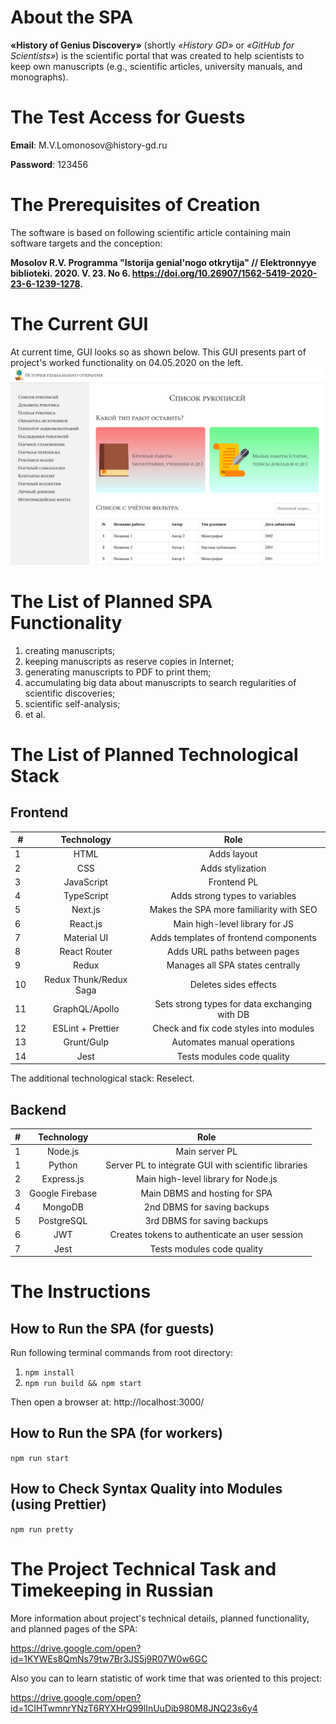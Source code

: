 # About the SPA

**«History of Genius Discovery»** (shortly _«History GD»_ or _«GitHub for Scientists»_) is the scientific portal that was created to help
scientists to keep own manuscripts (e.g., scientific articles,
university manuals, and monographs).

# The Test Access for Guests

<p><b>Email</b>: M.V.Lomonosov@history-gd.ru</p>
<p><b>Password</b>: 123456</p>

# The Prerequisites of Creation

The software is based on following scientific article
containing main software targets and the conception:

**Mosolov R.V. Programma "Istorija genial'nogo otkrytija" //
Elektronnyye biblioteki. 2020. V. 23. No 6. https://doi.org/10.26907/1562-5419-2020-23-6-1239-1278.**

# The Current GUI

At current time, GUI looks so as shown below. This GUI presents
part of project's worked functionality on 04.05.2020 on the left.
![File:GUI at 04.05.2020](src/assets/gui-at-04.05.2020.png 'GUI at 04.05.2020')

# The List of Planned SPA Functionality

1. creating manuscripts;
2. keeping manuscripts as reserve copies in Internet;
3. generating manuscripts to PDF to print them;
4. accumulating big data about manuscripts to search regularities
   of scientific discoveries;
5. scientific self-analysis;
6. et al.

# The List of Planned Technological Stack

## Frontend

| #   |       Technology       |                     Role                      |
| --- | :--------------------: | :-------------------------------------------: |
| 1   |          HTML          |                  Adds layout                  |
| 2   |          CSS           |               Adds stylization                |
| 3   |       JavaScript       |                  Frontend PL                  |
| 4   |       TypeScript       |        Adds strong types to variables         |
| 5   |        Next.js         |    Makes the SPA more familiarity with SEO    |
| 6   |        React.js        |        Main high-level library for JS         |
| 7   |      Material UI       |     Adds templates of frontend components     |
| 8   |      React Router      |         Adds URL paths between pages          |
| 9   |         Redux          |       Manages all SPA states centrally        |
| 10  | Redux Thunk/Redux Saga |             Deletes sides effects             |
| 11  |     GraphQL/Apollo     | Sets strong types for data exchanging with DB |
| 12  |   ESLint + Prettier    |    Check and fix code styles into modules     |
| 13  |       Grunt/Gulp       |          Automates manual operations          |
| 14  |          Jest          |          Tests modules code quality           |

The additional technological stack: Reselect.

## Backend

| #   |   Technology    |                        Role                          |
| --- | :-------------: | :---------------------------------------------------:|
| 1   |     Node.js     |                   Main server PL                     |
| 1   |     Python      | Server PL to integrate GUI with scientific libraries |
| 2   |   Express.js    |      Main high-level library for Node.js             |
| 3   | Google Firebase |          Main DBMS and hosting for SPA               |
| 4   |     MongoDB     |          2nd DBMS for saving backups                 |
| 5   |   PostgreSQL    |          3rd DBMS for saving backups                 |
| 6   |       JWT       | Creates tokens to authenticate an user session       |
| 7   |      Jest       |           Tests modules code quality                 |

# The Instructions

## How to Run the SPA (for guests)

Run following terminal commands from root directory:

1. `npm install`
2. `npm run build && npm start`

Then open a browser at: http://localhost:3000/

## How to Run the SPA (for workers)

`npm run start`

## How to Check Syntax Quality into Modules (using Prettier)

`npm run pretty`

# The Project Technical Task and Timekeeping in Russian

More information about project's technical details, planned
functionality, and planned pages of the SPA:

https://drive.google.com/open?id=1KYWEs8QmNs79tw7Br3JS5j9R07W0w6GC

Also you can to learn statistic of work time that was oriented to
this project:

https://drive.google.com/open?id=1CIHTwmnrYNzT6RYXHrQ99lInUuDib980M8JNQ23s6y4
